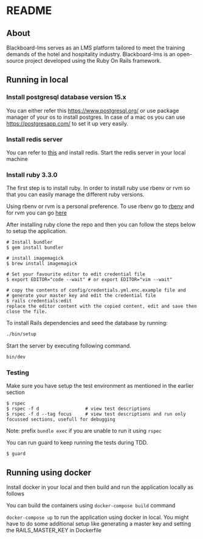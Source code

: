# README

## About

Blackboard-lms serves as an LMS platform tailored to meet the training demands of the hotel and hospitality industry. Blackboard-lms is an open-source project developed using the Ruby On Rails framework.

## Running in local

### Install postgresql database version 15.x

You can either refer this https://www.postgresql.org/ or use package manager of your os to install postgres. In case of a mac os you can use https://postgresapp.com/ to set it up very easily.

### Install redis server

You can refer to [this](https://redis.io/docs/latest/operate/oss_and_stack/install/install-redis/) and install redis. Start the redis server in your local machine

### Install ruby 3.3.0

The first step is to install ruby. In order to install ruby use rbenv or rvm so that you can easily manage the different ruby versions.

Using rbenv or rvm is a personal preference. To use rbenv go to [rbenv](https://github.com/rbenv/rbenv) and for rvm you can go [here](https://rvm.io/)

After installing ruby clone the repo and then you can follow the steps below to setup the application.

```
# Install bundler
$ gem install bundler
```

```
# install imagemagick
$ brew install imagemagick
```

```
# Set your favourite editor to edit credential file
$ export EDITOR="code --wait" # or export EDITOR="vim --wait"

# copy the contents of config/credentials.yml.enc.example file and
# generate your master key and edit the credential file
$ rails credentials:edit
replace the editor content with the copied content, edit and save then close the file.
```

To install Rails dependencies and seed the database by running:

```bash
./bin/setup
```
Start the server by executing following command.

```bash
bin/dev
```

### Testing
Make sure you have setup the test environment as mentioned in the earlier section
```
$ rspec
$ rspec -f d                 # view test descriptions
$ rspec -f d --tag focus     # view test descriptions and run only focussed sections, usefull for debugging
```
Note: prefix `bundle exec` if you are unable to run it using `rspec`

You can run guard to keep running the tests during TDD.

```
$ guard
```

## Running using docker

Install docker in your local and then build and run the application locally as follows

You can build the containers using `docker-compose build` command

`docker-compose up` to run the application using docker in local.
You might have to do some additional setup like generating a master key and setting the RAILS_MASTER_KEY in Dockerfile
